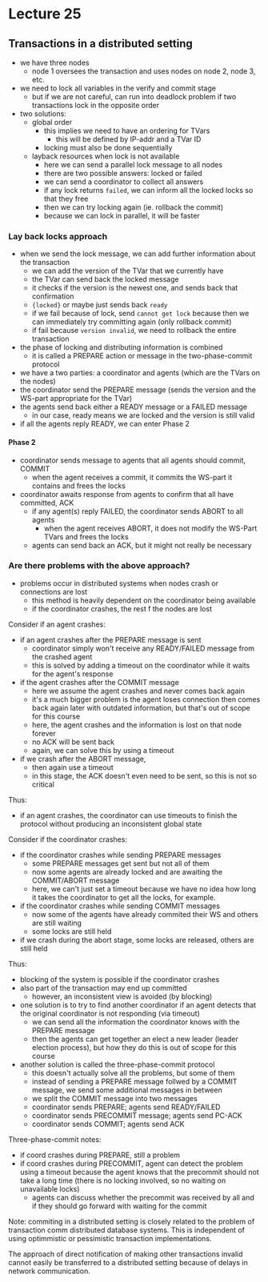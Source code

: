 # Lecture 25

## Transactions in a distributed setting
- we have three nodes
  - node 1 oversees the transaction and uses nodes on node 2, node 3, etc.
- we need to lock all variables in the verify and commit stage
  - but if we are not careful, can run into deadlock problem if two transactions lock in the opposite order
- two solutions:
  - global order
    - this implies we need to have an ordering for TVars
      - this will be defined by IP-addr and a TVar ID
    - locking must also be done sequentially
  - layback resources when lock is not available
    - here we can send a parallel lock message to all nodes
    - there are two possible answers: locked or failed
    - we can send a coordinator to collect all answers
    - if any lock returns `failed`, we can inform all the locked locks so that they free
    - then we can try locking again (ie. rollback the commit)
    - because we can lock in parallel, it will be faster

### Lay back locks approach
- when we send the lock message, we can add further information about the transaction
  - we can add the version of the TVar that we currently have
  - the TVar can send back the locked message
  - it checks if the version is the newest one, and sends back that confirmation
  - `{locked}` or maybe just sends back `ready`
  - if we fail because of lock, send `cannot get lock` because then we can immediately try committing again (only rollback commit)
  - if fail because `version invalid`, we need to rollback the entire transaction
- the phase of locking and distributing information is combined
  - it is called a PREPARE action or message in the two-phase-commit protocol
- we have a two parties: a coordinator and agents (which are the TVars on the nodes)
- the coordinator send the PREPARE message (sends the version and the WS-part appropriate for the TVar)
- the agents send back either a READY message or a FAILED message
  - in our case, ready means we are locked and the version is still valid
- if all the agents reply READY, we can enter Phase 2

#### Phase 2
- coordinator sends message to agents that all agents should commit, COMMIT
  - when the agent receives a commit, it commits the WS-part it contains and frees the locks
- coordinator awaits response from agents to confirm that all have committed, ACK
  - if any agent(s) reply FAILED, the coordinator sends ABORT to all agents
    - when the agent receives ABORT, it does not modify the WS-Part TVars and frees the locks
  - agents can send back an ACK, but it might not really be necessary


### Are there problems with the above approach?
- problems occur in distributed systems when nodes crash or connections are lost
  - this method is heavily dependent on the coordinator being available
  - if the coordinator crashes, the rest f the nodes are lost

Consider if an agent crashes:

- if an agent crashes after the PREPARE message is sent
  - coordinator simply won't receive any READY/FAILED message from the crashed agent
  - this is solved by adding a timeout on the coordinator while it waits for the agent's response
- if the agent crashes after the COMMIT message
  - here we assume the agent crashes and never comes back again
  - it's a much bigger problem is the agent loses connection then comes back again later with outdated information, but that's out of scope for this course
  - here, the agent crashes and the information is lost on that node forever
  - no ACK will be sent back
  - again, we can solve this by using a timeout
- if we crash after the ABORT message,
  - then again use a timeout
  - in this stage, the ACK doesn't even need to be sent, so this is not so critical

Thus:

- if an agent crashes, the coordinator can use timeouts to finish the protocol without producing an inconsistent global state

Consider if the coordinator crashes:

- if the coordinator crashes while sending PREPARE messages
  - some PREPARE messages get sent but not all of them
  - now some agents are already locked and are awaiting the COMMIT/ABORT message
  - here, we can't just set a timeout because we have no idea how long it takes the coordinator to get all the locks, for example.
- if the coordinator crashes while sending COMMIT messages
  - now some of the agents have already commited their WS and others are still waiting
  - some locks are still held
- if we crash during the abort stage, some locks are released, others are still held

Thus:

- blocking of the system is possible if the coordinator crashes
- also part of the transaction may end up committed
  - however, an inconsistent view is avoided (by blocking)
- one solution is to try to find another coordinator if an agent detects that the original coordinator is not responding (via timeout)
  - we can send all the information the coordinator knows with the PREPARE message
  - then the agents can get together an elect a new leader (leader election process), but how they do this is out of scope for this course
- another solution is called the three-phase-commit protocol
  - this doesn't actually solve all the problems, but some of them
  - instead of sending a PREPARE message follwed by a COMMIT message, we send some additional messages in between
  - we split the COMMIT message into two messages
  - coordinator sends PREPARE; agents send READY/FAILED
  - coordinator sends PRECOMMIT message; agents send PC-ACK
  - coordinator sends COMMIT; agents send ACK

Three-phase-commit notes:

- if coord crashes during PREPARE, still a problem
- if coord crashes during PRECOMMIT, agent can detect the problem using a timeout because the agent knows that the precommit should not take a long time (there is no locking involved, so no waiting on unavailable locks)
  - agents can discuss whether the precommit was received by all and if they should go forward with waiting for the commit

Note: commiting in a distributed setting is closely related to the problem of transaction comm distributed database systems. This is independent of using optimmistic or pessimistic transaction implementations.

The approach of direct notification of making other transactions invalid cannot easily be transferred to a distributed setting because of delays in network communication.
